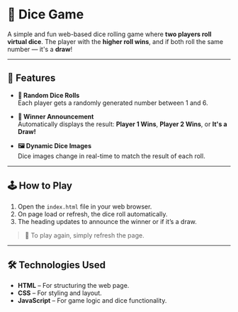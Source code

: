 # 🎲 Dice Game

A simple and fun web-based dice rolling game where **two players roll virtual dice**. The player with the **higher roll wins**, and if both roll the same number — it's a **draw**!

---

## 🚀 Features

- **🎲 Random Dice Rolls**  
  Each player gets a randomly generated number between 1 and 6.

- **👑 Winner Announcement**  
  Automatically displays the result: **Player 1 Wins**, **Player 2 Wins**, or **It's a Draw!**

- **🖼️ Dynamic Dice Images**  
  Dice images change in real-time to match the result of each roll.

---

## 🕹️ How to Play

1. Open the `index.html` file in your web browser.
2. On page load or refresh, the dice roll automatically.
3. The heading updates to announce the winner or if it’s a draw.

> 🔁 To play again, simply refresh the page.

---

## 🛠️ Technologies Used

- **HTML** – For structuring the web page.
- **CSS** – For styling and layout.
- **JavaScript** – For game logic and dice functionality.
